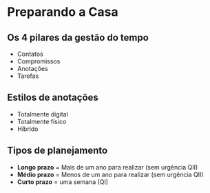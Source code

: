 # Preparando a Casa

## Os 4 pilares da gestão do tempo

- Contatos
- Compromissos
- Anotações
- Tarefas

## Estilos de anotações

- Totalmente digital
- Totalmente físico
- Híbrido

## Tipos de planejamento

- **Longo prazo** = Mais de um ano para realizar (sem urgência QII)
- **Médio prazo** = Menos de um ano para realizar (sem urgência QII)
- **Curto prazo** = uma semana (QI)
<!--stackedit_data:
eyJoaXN0b3J5IjpbLTEwNzUwMTI0MjksLTU3MzE2NTUyLDUwNT
c1MDU0MF19
-->